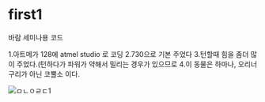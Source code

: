 # first1
바람 세미나용 코드

1.아트메가 128에 atmel studio 로 코딩
2.730으로 기본 주었다
3.턴할때 힘을 좀더 많이 주었다.(턴하다가 파워가 약해서 밀리는 경우가 있으므로
4.이 동물은 하마나, 오리너구리가 아닌 코뿔소 이다.

![ㅁㄴㅇㄹㄷ1](https://user-images.githubusercontent.com/69707758/90594968-bade8000-e226-11ea-903a-f449859d807b.jpg)
